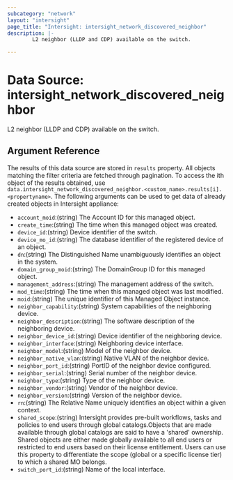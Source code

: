 ```yaml
---
subcategory: "network"
layout: "intersight"
page_title: "Intersight: intersight_network_discovered_neighbor"
description: |-
        L2 neighbor (LLDP and CDP) available on the switch.

---
```


# Data Source: intersight_network_discovered_neighbor
L2 neighbor (LLDP and CDP) available on the switch.
## Argument Reference
The results of this data source are stored in `results` property.
All objects matching the filter criteria are fetched through pagination.
To access the ith object of the results obtained, use `data.intersight_network_discovered_neighbor.<custom_name>.results[i].<propertyname>`.
The following arguments can be used to get data of already created objects in Intersight appliance:
* `account_moid`:(string) The Account ID for this managed object. 
* `create_time`:(string) The time when this managed object was created. 
* `device_id`:(string) Device identifier of the switch. 
* `device_mo_id`:(string) The database identifier of the registered device of an object. 
* `dn`:(string) The Distinguished Name unambiguously identifies an object in the system. 
* `domain_group_moid`:(string) The DomainGroup ID for this managed object. 
* `management_address`:(string) The management address of the switch. 
* `mod_time`:(string) The time when this managed object was last modified. 
* `moid`:(string) The unique identifier of this Managed Object instance. 
* `neighbor_capability`:(string) System capabilities of the neighboring device. 
* `neighbor_description`:(string) The software description of the neighboring device. 
* `neighbor_device_id`:(string) Device identifier of the neighboring device. 
* `neighbor_interface`:(string) Neighboring device interface. 
* `neighbor_model`:(string) Model of the neighbor device. 
* `neighbor_native_vlan`:(string) Native VLAN of the neighbor device. 
* `neighbor_port_id`:(string) PortID of the neighbor device configured. 
* `neighbor_serial`:(string) Serial number of the neighbor device. 
* `neighbor_type`:(string) Type of the neighbor device. 
* `neighbor_vendor`:(string) Vendor of the neighbor device. 
* `neighbor_version`:(string) Version of the neighbor device. 
* `rn`:(string) The Relative Name uniquely identifies an object within a given context. 
* `shared_scope`:(string) Intersight provides pre-built workflows, tasks and policies to end users through global catalogs.Objects that are made available through global catalogs are said to have a 'shared' ownership. Shared objects are either made globally available to all end users or restricted to end users based on their license entitlement. Users can use this property to differentiate the scope (global or a specific license tier) to which a shared MO belongs. 
* `switch_port_id`:(string) Name of the local interface. 
 
